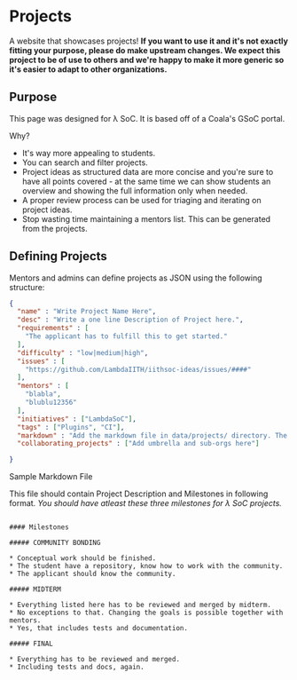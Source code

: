 # Projects

A website that showcases projects! **If you want to use it and it's not exactly
fitting your purpose, please do make upstream changes. We expect this project
to be of use to others and we're happy to make it more generic so it's easier
to adapt to other organizations.** 


## Purpose

This page was designed for &lambda; SoC. It is based off of a Coala's GSoC portal.

Why?

- It's way more appealing to students.
- You can search and filter projects.
- Project ideas as structured data are more concise and you're sure to have all
  points covered - at the same time we can show students an overview and showing
  the full information only when needed.
- A proper review process can be used for triaging and iterating on project
  ideas.
- Stop wasting time maintaining a mentors list. This can be generated from the
  projects.

## Defining Projects

Mentors and admins can define projects as JSON using the following structure:

```json
{
  "name" : "Write Project Name Here",
  "desc" : "Write a one line Description of Project here.",
  "requirements" : [
    "The applicant has to fulfill this to get started."
  ],
  "difficulty" : "low|medium|high",
  "issues" : [
    "https://github.com/LambdaIITH/iithsoc-ideas/issues/####"
  ],
  "mentors" : [
    "blabla",
    "blublu12356"
  ],
  "initiatives" : ["LambdaSoC"],
  "tags" : ["Plugins", "CI"],
  "markdown" : "Add the markdown file in data/projects/ directory. The name of that .md file should come here.",
  "collaborating_projects" : ["Add umbrella and sub-orgs here"]

}
```

Sample Markdown File

This file should contain Project Description and Milestones in following format.
_You should have atleast these three milestones for &lambda; SoC projects._

```

#### Milestones

##### COMMUNITY BONDING

* Conceptual work should be finished.
* The student have a repository, know how to work with the community.
* The applicant should know the community.

##### MIDTERM

* Everything listed here has to be reviewed and merged by midterm.
* No exceptions to that. Changing the goals is possible together with mentors.
* Yes, that includes tests and documentation.

##### FINAL

* Everything has to be reviewed and merged.
* Including tests and docs, again.

```
